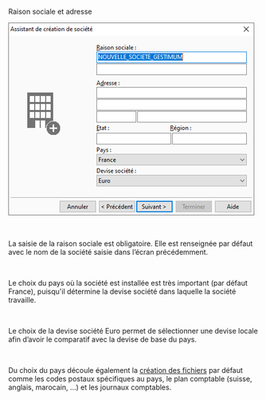 







Raison sociale et adresse



![](../../assets/images/Nouvelle/1/Coordonnnees.png)


 


La saisie de la raison sociale est obligatoire. Elle est renseignée 
 par défaut avec le nom de la société saisie dans l’écran précédemment.


 


Le choix du pays où la société est installée est très important (par 
 défaut France), puisqu'il détermine la devise société dans laquelle la 
 société travaille.


 


Le choix de la devise société Euro permet de sélectionner une devise 
 locale afin d’avoir le comparatif avec la devise de base du pays.


 


Du choix du pays découle également la [création 
 des fichiers](DonneesDefaut.htm) par défaut comme les codes postaux spécifiques au pays, 
 le plan comptable (suisse, anglais, marocain, …) et les journaux comptables.


